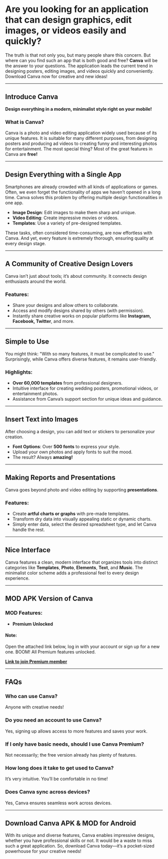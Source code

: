 # Are you looking for an application that can design graphics, edit images, or videos easily and quickly?

The truth is that not only you, but many people share this concern. But where can you find such an app that is both good and free? **Canva** will be the answer to your questions. The application leads the current trend in designing posters, editing images, and videos quickly and conveniently. Download Canva now for creative and new ideas!

---

## Introduce Canva  
**Design everything in a modern, minimalist style right on your mobile!**

### What is Canva?  
Canva is a photo and video editing application widely used because of its unique features. It is suitable for many different purposes, from designing posters and producing ad videos to creating funny and interesting photos for entertainment. The most special thing? Most of the great features in Canva are **free!**

---

## Design Everything with a Single App  
Smartphones are already crowded with all kinds of applications or games. Often, we even forget the functionality of apps we haven’t opened in a long time. Canva solves this problem by offering multiple design functionalities in one app.

- **Image Design**: Edit images to make them sharp and unique.
- **Video Editing**: Create impressive movies or videos.
- **Templates**: Use a variety of pre-designed templates.  

These tasks, often considered time-consuming, are now effortless with Canva. And yet, every feature is extremely thorough, ensuring quality at every design stage.

---

## A Community of Creative Design Lovers  
Canva isn’t just about tools; it’s about community. It connects design enthusiasts around the world.  

### Features:  
- Share your designs and allow others to collaborate.  
- Access and modify designs shared by others (with permission).  
- Instantly share creative works on popular platforms like **Instagram, Facebook, Twitter**, and more.

---

## Simple to Use  
You might think: "With so many features, it must be complicated to use." Surprisingly, while Canva offers diverse features, it remains user-friendly.  

### Highlights:  
- **Over 60,000 templates** from professional designers.  
- Intuitive interface for creating wedding posters, promotional videos, or entertainment photos.  
- Assistance from Canva’s support section for unique ideas and guidance.  

---

## Insert Text into Images  
After choosing a design, you can add text or stickers to personalize your creation.  

- **Font Options**: Over **500 fonts** to express your style.  
- Upload your own photos and apply fonts to suit the mood.  
- The result? Always **amazing!**

---

## Making Reports and Presentations  
Canva goes beyond photo and video editing by supporting **presentations**.  

### Features:  
- Create **artful charts or graphs** with pre-made templates.  
- Transform dry data into visually appealing static or dynamic charts.  
- Simply enter data, select the desired spreadsheet type, and let Canva handle the rest.

---

## Nice Interface  
Canva features a clean, modern interface that organizes tools into distinct categories like **Templates**, **Photo**, **Elements**, **Text**, and **Music**. The minimalist color scheme adds a professional feel to every design experience.

---

## MOD APK Version of Canva  

### MOD Features:  
- **Premium Unlocked**  

#### Note:  
Open the attached link below, log in with your account or sign up for a new one. BOOM! All Premium features unlocked.  

[**Link to join Premium member**](#)

---

## FAQs  

### Who can use Canva?  
Anyone with creative needs!  

### Do you need an account to use Canva?  
Yes, signing up allows access to more features and saves your work.  

### If I only have basic needs, should I use Canva Premium?  
Not necessarily; the free version already has plenty of features.  

### How long does it take to get used to Canva?  
It’s very intuitive. You’ll be comfortable in no time!  

### Does Canva sync across devices?  
Yes, Canva ensures seamless work across devices.  

---

## Download Canva APK & MOD for Android  
With its unique and diverse features, Canva enables impressive designs, whether you have professional skills or not. It would be a waste to miss such a great application. So, download Canva today—it’s a pocket-sized powerhouse for your creative needs!  

